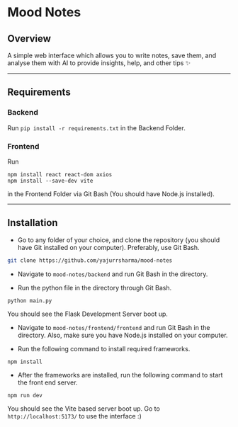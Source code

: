 # Mood Notes

## Overview

A simple web interface which allows you to write notes, save them, and analyse them with AI to provide insights, help, and other tips ✨

---

## Requirements

### Backend

Run `pip install -r requirements.txt` in the Backend Folder.

### Frontend

Run 
```
npm install react react-dom axios
npm install --save-dev vite
```
in the Frontend Folder via Git Bash (You should have Node.js installed).

---

## Installation

- Go to any folder of your choice, and clone the repository (you should have Git installed on your computer). Preferably, use Git Bash.

```bash
git clone https://github.com/yajurrsharma/mood-notes
```

- Navigate to `mood-notes/backend` and run Git Bash in the directory.
  
- Run the python file in the directory through Git Bash.
```
python main.py
```
You should see the Flask Development Server boot up.

- Navigate to `mood-notes/frontend/frontend` and run Git Bash in the directory. Also, make sure you have Node.js installed on your computer.

- Run the following command to install required frameworks.
```
npm install
```
- After the frameworks are installed, run the following command to start the front end server.

```
npm run dev
```
You should see the Vite based server boot up. Go to `http://localhost:5173/` to use the interface :)

